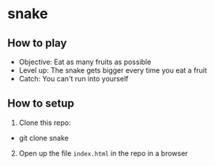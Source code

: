 # snake

## How to play

- Objective: Eat as many fruits as possible
- Level up: The snake gets bigger every time you eat a fruit
- Catch: You can't run into yourself

## How to setup

1. Clone this repo:
- git clone snake

2. Open up the file `index.html` in the repo in a browser